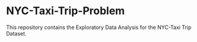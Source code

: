 # NYC-Taxi-Trip-Problem
This repository contains the Exploratory Data Analysis for the NYC-Taxi Trip Dataset.

